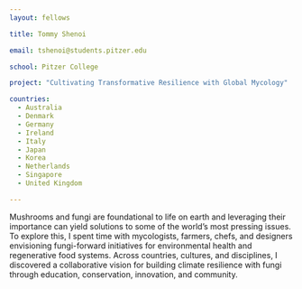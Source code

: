```yaml
---
layout: fellows

title: Tommy Shenoi

email: tshenoi@students.pitzer.edu

school: Pitzer College

project: "Cultivating Transformative Resilience with Global Mycology"

countries:
  - Australia
  - Denmark
  - Germany
  - Ireland
  - Italy
  - Japan
  - Korea
  - Netherlands
  - Singapore
  - United Kingdom

---
```


Mushrooms and fungi are foundational to life on earth and leveraging their importance can yield solutions to some of the world’s most pressing issues. To explore this, I spent time with mycologists, farmers, chefs, and designers envisioning fungi-forward initiatives for environmental health and regenerative food systems. Across countries, cultures, and disciplines, I discovered a collaborative vision for building climate resilience with fungi through education, conservation, innovation, and community.
